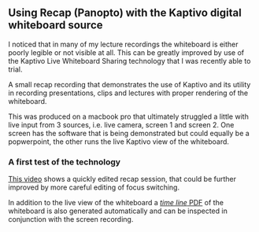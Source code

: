 ## Using Recap (Panopto) with the Kaptivo digital whiteboard source

I noticed that in many of my lecture recordings the whiteboard is either poorly legible or not visible at all. This can be greatly improved by use of the Kaptivo Live Whiteboard Sharing technology that I was recently able to trial.

A small recap recording that demonstrates the use of Kaptivo and its utility in recording presentations, clips and lectures with proper rendering of the whiteboard.

This was produced on a macbook pro that ultimately struggled a little with live input from 3 sources, i.e. live camera, screen 1 and screen 2. One screen has the software that is being demonstrated but could equally be a popwerpoint, the other runs the live Kaptivo view of the whiteboard.

### A first test of the technology

[This video](https://recapexeter.cloud.panopto.eu/Panopto/Pages/Viewer.aspx?id=9bb93f9d-da0b-46ce-b647-abc000da39f3) shows a quickly edited recap session, that could be further improved by more careful editing of focus switching.

In addition to the live view of the whiteboard a [*time line* PDF](https://github.com/csoeller/kaptivo-pdfs/blob/master/Kaptivo-RZRTSN_2020-05-19_14-12.pdf) of the whiteboard is also generated automatically and can be inspected in conjunction with the screen recording.
